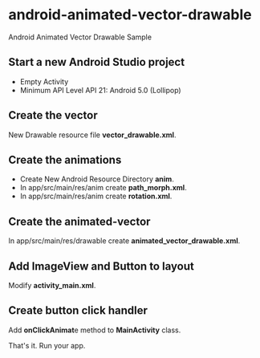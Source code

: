 # android-animated-vector-drawable
Android Animated Vector Drawable Sample

## Start a new Android Studio project
- Empty Activity
- Minimum API Level API 21: Android 5.0 (Lollipop)

## Create the vector 
New Drawable resource file **vector_drawable.xml**.

## Create the animations
- Create New Android Resource Directory **anim**.
- In app/src/main/res/anim create **path_morph.xml**.
- In app/src/main/res/anim create **rotation.xml**.

## Create the animated-vector
In app/src/main/res/drawable create **animated_vector_drawable.xml**.

## Add ImageView and Button to layout
Modify **activity_main.xml**.

## Create button click handler
Add **onClickAnimat**e method to **MainActivity** class.

That's it. Run your app.
